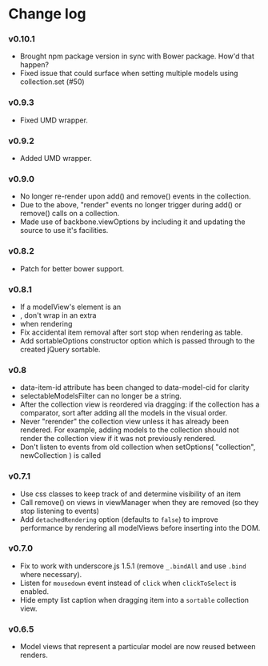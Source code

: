 # Change log

### v0.10.1

* Brought npm package version in sync with Bower package. How'd that happen?
* Fixed issue that could surface when setting multiple models using collection.set (#50)

### v0.9.3

* Fixed UMD wrapper.

### v0.9.2

* Added UMD wrapper.

### v0.9.0

* No longer re-render upon add() and remove() events in the collection.
* Due to the above, "render" events no longer trigger during add() or remove() calls on a collection.
* Made use of backbone.viewOptions by including it and updating the source to use it's facilities.

### v0.8.2

* Patch for better bower support.

### v0.8.1

* If a modelView's element is an <li>, don't wrap in an extra <li> when rendering
* Fix accidental item removal after sort stop when rendering as table.
* Add sortableOptions constructor option which is passed through to the created jQuery sortable.

### v0.8

* data-item-id attribute has been changed to data-model-cid for clarity
* selectableModelsFilter can no longer be a string.
* After the collection view is reordered via dragging: if the collection has a comparator, sort after adding all the models in the visual order.
* Never "rerender" the collection view unless it has already been rendered.  For example, adding models to the collection should not render the collection view if it was not previously rendered.
* Don't listen to events from old collection when setOptions( "collection", newCollection ) is called

### v0.7.1

* Use css classes to keep track of and determine visibility of an item
* Call remove() on views in viewManager when they are removed (so they stop listening to events)
* Add `detachedRendering` option (defaults to `false`) to improve performance by rendering all modelViews before inserting into the DOM.

### v0.7.0

* Fix to work with underscore.js 1.5.1 (remove `_.bindAll` and use `.bind` where necessary).
* Listen for `mousedown` event instead of `click` when `clickToSelect` is enabled.
* Hide empty list caption when dragging item into a `sortable` collection view.

### v0.6.5

* Model views that represent a particular model are now reused between renders.
